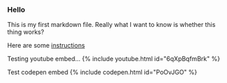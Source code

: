 ### Hello

This is my first markdown file.
Really what I want to know is whether this thing works?

Here are some [instructions](./firstPage.md)

Testing youtube embed...
{% include youtube.html id="6qXpBqfmBrk" %}

Test codepen embed
{% include codepen.html id="PoOvJGO" %}
